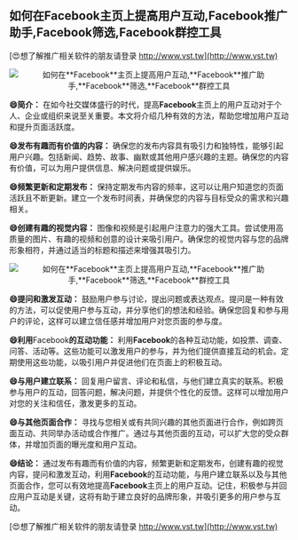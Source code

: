 ## **如何在**Facebook**主页上提高用户互动,**Facebook**推广助手,**Facebook**筛选,**Facebook**群控工具**

[😍想了解推广相关软件的朋友请登录 http://www.vst.tw](http://www.vst.tw)

 <center><img src="https://vst.tw/MP4/tuiguang/png/4.png" alt="如何在**Facebook**主页上提高用户互动,**Facebook**推广助手,**Facebook**筛选,**Facebook**群控工具"></center>

**😄简介：**
在如今社交媒体盛行的时代，提高**Facebook**主页上的用户互动对于个人、企业或组织来说至关重要。本文将介绍几种有效的方法，帮助您增加用户互动和提升页面活跃度。

**😄发布有趣而有价值的内容：**
确保您的发布内容具有吸引力和独特性，能够引起用户兴趣。包括新闻、趋势、故事、幽默或其他用户感兴趣的主题。确保您的内容有价值，可以为用户提供信息、解决问题或提供娱乐。

**😄频繁更新和定期发布：**
保持定期发布内容的频率，这可以让用户知道您的页面活跃且不断更新。建立一个发布时间表，并确保您的内容与目标受众的需求和兴趣相关。

**😄创建有趣的视觉内容：**
图像和视频是引起用户注意力的强大工具。尝试使用高质量的图片、有趣的视频和创意的设计来吸引用户。确保您的视觉内容与您的品牌形象相符，并通过适当的标题和描述来增强其吸引力。

 <center><img src="https://vst.tw/MP4/tuiguang/png/1.png" alt="如何在**Facebook**主页上提高用户互动,**Facebook**推广助手,**Facebook**筛选,**Facebook**群控工具"></center>

**😄提问和激发互动：**
鼓励用户参与讨论，提出问题或表达观点。提问是一种有效的方法，可以促使用户参与互动，并分享他们的想法和经验。确保您回复和参与用户的评论，这样可以建立信任感并增加用户对您页面的参与度。

**😄利用**Facebook**的互动功能：**
利用**Facebook**的各种互动功能，如投票、调查、问答、活动等。这些功能可以激发用户的参与，并为他们提供直接互动的机会。定期使用这些功能，以吸引用户并促进他们在页面上的积极互动。

**😄与用户建立联系：**
回复用户留言、评论和私信，与他们建立真实的联系。积极参与用户的互动，回答问题，解决问题，并提供个性化的反馈。这样可以增加用户对您的关注和信任，激发更多的互动。

**😄与其他页面合作：**
寻找与您相关或有共同兴趣的其他页面进行合作，例如跨页面互动、共同举办活动或合作推广。通过与其他页面的互动，可以扩大您的受众群体，并增加页面的曝光度和用户互动。

**😄结论：**
通过发布有趣而有价值的内容，频繁更新和定期发布，创建有趣的视觉内容，提问和激发互动，利用**Facebook**的互动功能，与用户建立联系以及与其他页面合作，您可以有效地提高**Facebook**主页上的用户互动。记住，积极参与并回应用户互动是关键，这将有助于建立良好的品牌形象，并吸引更多的用户参与互动。

[😍想了解推广相关软件的朋友请登录 http://www.vst.tw](http://www.vst.tw)



